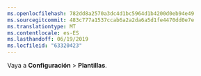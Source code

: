 ```yaml
---
ms.openlocfilehash: 782dd8a2570a3dc4d1bc5964d1b4200d0eb94e49
ms.sourcegitcommit: 483c777a1537ccab6a2a2da6a5d1fe4470dd0e7e
ms.translationtype: MT
ms.contentlocale: es-ES
ms.lasthandoff: 06/19/2019
ms.locfileid: "63320423"
---
```

Vaya a **Configuración** > **Plantillas**.